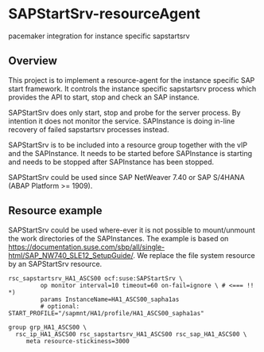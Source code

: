 # SAPStartSrv-resourceAgent
pacemaker integration for instance specific sapstartsrv
## Overview

This project is to implement a resource-agent for the instance specific SAP start framework. It controls the instance specific
sapstartsrv process which provides the API to start, stop and check an SAP instance.

SAPStartSrv does only start, stop and probe for the server process. By intention it does not monitor the service. SAPInstance is doing in-line
recovery of failed sapstartsrv processes instead. 

SAPStartSrv is to be included into a resource group together with the vIP and the SAPInstance. It needs to be started before SAPInstance is starting and
needs to be stopped after SAPInstance has been stopped.

SAPStartSrv could be used since SAP NetWeaver 7.40 or SAP S/4HANA (ABAP Platform >= 1909).

## Resource example

SAPStartSrv could be used where-ever it is not possible to mount/unmount the work directories of the SAPInstances.
The example is based on https://documentation.suse.com/sbp/all/single-html/SAP_NW740_SLE12_SetupGuide/. We replace the file system resource by an SAPStartSrv resource.

```
rsc_sapstartsrv_HA1_ASCS00 ocf:suse:SAPStartSrv \
         op monitor interval=10 timeout=60 on-fail=ignore \ # <=== !! *)
         params InstanceName=HA1_ASCS00_sapha1as
         # optional: START_PROFILE="/sapmnt/HA1/profile/HA1_ASCS00_sapha1as"
         
group grp_HA1_ASCS00 \
  rsc_ip_HA1_ASCS00 rsc_sapstartsrv_HA1_ASCS00 rsc_sap_HA1_ASCS00 \
     meta resource-stickiness=3000
```     
